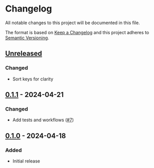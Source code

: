 # Changelog

All notable changes to this project will be documented in this file.

The format is based on [Keep a Changelog](http://keepachangelog.com/)
and this project adheres to [Semantic Versioning](http://semver.org/).

## [Unreleased]
### Changed
- Sort keys for clarity

## [0.1.1] - 2024-04-21
### Changed
- Add tests and workflows ([#7](https://github.com/cucumber/cucumber-json-schema/pull/7))

## [0.1.0] - 2024-04-18
### Added
- Initial release

[Unreleased]: https://github.com/cucumber/cucumber-json-schema/compare/v0.1.1...HEAD
[0.1.1]: https://github.com/cucumber/cucumber-json-schema/compare/v0.1.0...v0.1.1
[0.1.0]: https://github.com/cucumber/html-formatter/compare/8d0dcd7300b187348157e8ac9e01d45b066dcd1a...v0.1.0
